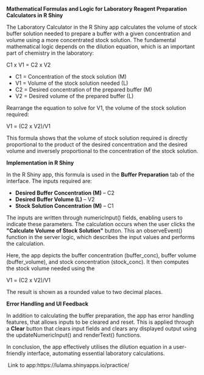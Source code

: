 **Mathematical Formulas and Logic for Laboratory Reagent Preparation Calculators in R Shiny**

The Laboratory Calculator in the R Shiny app calculates the volume of stock buffer solution needed to prepare a buffer with a given concentration and volume using a more concentrated stock solution. The fundamental mathematical logic depends on the dilution equation, which is an important part of chemistry in the laboratory:

C1 x V1 = C2 x V2

- C1​ = Concentration of the stock solution (M)
- V1​ = Volume of the stock solution needed (L)
- C2 = Desired concentration of the prepared buffer (M)
- V2​ = Desired volume of the prepared buffer (L)

Rearrange the equation to solve for V1, the volume of the stock solution required:

V1 = (C2 x V2)/V1

This formula shows that the volume of stock solution required is directly proportional to the product of the desired concentration and the desired volume and inversely proportional to the concentration of the stock solution.

**Implementation in R Shiny**

In the R Shiny app, this formula is used in the **Buffer Preparation** tab of the interface. The inputs required are:

- **Desired Buffer Concentration (M)** – C2
- **Desired Buffer Volume (L)** – V2
- **Stock Solution Concentration (M)** – C1

The inputs are written through numericInput() fields, enabling users to indicate these parameters. The calculation occurs when the user clicks the **"Calculate Volume of Stock Solution"** button. This an observeEvent() function in the server logic, which describes the input values and performs the calculation.

Here, the app depicts the buffer concentration (buffer\_conc), buffer volume (buffer\_volume), and stock concentration (stock\_conc). It then computes the stock volume needed using the

V1 = (C2 x V2)/V1

The result is shown as a rounded value to two decimal places.

**Error Handling and UI Feedback**

In addition to calculating the buffer preparation, the app has error handling features, that allows inputs to be cleared and reset. This is applied through a **Clear** button that clears input fields and clears any displayed output using the updateNumericInput() and renderText() functions.

In conclusion, the app effectively utilises the dilution equation in a user-friendly interface, automating essential laboratory calculations.

 Link to app:https\://lulama.shinyapps.io/practice/
